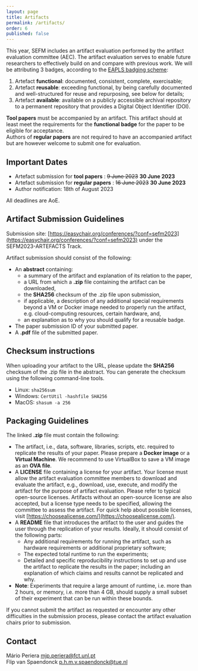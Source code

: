 ```yaml
---
layout: page
title: Artifacts
permalink: /artifacts/
order: 6
published: false
---
```


This year, SEFM includes an artifact evaluation performed by the artifact evaluation committee (AEC). The artifact evaluation serves to enable future researchers to effectively build on and compare with previous work. We will be attributing 3 badges, according to the [EAPLS badging scheme](https://eapls.org/pages/artifact_badges/):

1. Artefact **functional**: documented, consistent, complete, exercisable;
2. Artefact **reusable**: exceeding functional, by being carefully documented and well-structured for reuse and repurposing, see below for details;
3. Artefact **available**: available on a publicly accessible archival repository to a permanent repository that provides a Digital Object Identifier (DOI).

**Tool papers** must be accompanied by an artifact. This artifact should at least meet the requirements for the **functional badge** for the paper to be eligible for acceptance.  
 Authors of **regular papers** are not required to have an accompanied artifact but are however welcome to submit one for evaluation.

## Important Dates

- Artefact submission for **tool papers** : ~~9 June 2023~~ **30 June 2023**
- Artefact submission for **regular papers** : ~~16 June 2023~~ **30 June 2023**
- Author notification: 18th of August 2023

All deadlines are AoE.

## Artifact Submission Guidelines

Submission site: [https://easychair.org/conferences/?conf=sefm2023](https://easychair.org/conferences/?conf=sefm2023) under the SEFM2023-ARTEFACTS Track.

Artifact submission should consist of the following:

- An **abstract** containing:
  - a summary of the artifact and explanation of its relation to the paper,
  - a URL from which a **.zip** file containing the artifact can be downloaded,
  - the **SHA256** checksum of the .zip file upon submission,
  - if applicable, a description of any additional special requirements beyond a VM or Docker image needed to properly run the artifact, e.g. cloud-computing resources, certain hardware, and,
  - an explanation as to why you should qualify for a reusable badge.
- The paper submission ID of your submitted paper.
- A **.pdf** file of the submitted paper.

## Checksum instructions

When uploading your artifact to the URL, please update the  **SHA256**  checksum of the .zip file in the abstract. You can generate the checksum using the following command-line tools.

- Linux: `sha256sum`
- Windows: `CertUtil -hashfile SHA256`
- MacOS: `shasum -a 256`

## Packaging Guidelines

The linked **.zip** file must contain the following:

- The artifact, i.e., data, software, libraries, scripts, etc. required to replicate the results of your paper. Please prepare a **Docker image** or a **Virtual Machine**. We recommend to use VirtualBox to save a VM image as an **OVA file**.
- A **LICENSE** file containing a license for your artifact. Your license must allow the artifact evaluation committee members to download and evaluate the artifact, e.g., download, use, execute, and modify the artifact for the purpose of artifact evaluation. Please refer to typical open-source licenses. Artifacts without an open-source license are also accepted, but a license type needs to be specified, allowing the committee to assess the artifact. For quick help about possible licenses, visit [https://choosealicense.com/](https://choosealicense.com/).
- A **README** file that introduces the artifact to the user and guides the user through the replication of your results. Ideally, it should consist of the following parts:
  - Any additional requirements for running the artifact, such as hardware requirements or additional proprietary software;
  - The expected total runtime to run the experiments;
  - Detailed and specific reproducibility instructions to set up and use the artifact to replicate the results in the paper; including an explanation of which claims and results cannot be replicated and why.
- **Note**: Experiments that require a large amount of runtime, i.e. more than 2 hours, or memory, i.e. more than 4 GB, should supply a small subset of their experiment that can be run within these bounds.

If you cannot submit the artifact as requested or encounter any other difficulties in the submission process, please contact the artifact evaluation chairs prior to submission.

## Contact

Mário Periera [mjp.periera@fct.unl.pt](mailto:mjp.periera@fct.unl.pt)  
Flip van Spaendonck [p.h.m.v.spaendonck@tue.nl](mailto:p.h.m.v.spaendonck@tue.nl)
